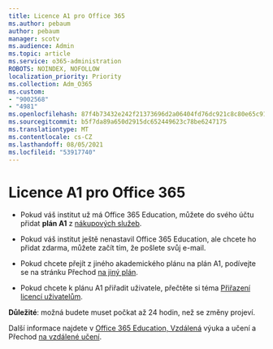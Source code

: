 ```yaml
---
title: Licence A1 pro Office 365
ms.author: pebaum
author: pebaum
manager: scotv
ms.audience: Admin
ms.topic: article
ms.service: o365-administration
ROBOTS: NOINDEX, NOFOLLOW
localization_priority: Priority
ms.collection: Adm_O365
ms.custom:
- "9002568"
- "4981"
ms.openlocfilehash: 87f4b73432e242f21373696d2a06404fd76dc921c8c80e65c91e230cf0212ccc
ms.sourcegitcommit: b5f7da89a650d2915dc652449623c78be6247175
ms.translationtype: MT
ms.contentlocale: cs-CZ
ms.lasthandoff: 08/05/2021
ms.locfileid: "53917740"
---
```

# <a name="a1-license-for-office-365"></a>Licence A1 pro Office 365

- Pokud váš institut už má Office 365 Education, můžete do svého účtu přidat **plán A1** z [nákupových služeb](https://docs.microsoft.com/microsoft-365/commerce/buy-another-subscription#buy-another-subscription).

- Pokud váš institut ještě nenastavil Office 365 Education, ale chcete ho přidat zdarma, můžete [](https://www.microsoft.com/education/products/office) začít tím, že pošlete svůj e-mail.

- Pokud chcete přejít  z jiného akademického plánu na plán A1, podívejte se na stránku Přechod [na jiný plán](https://docs.microsoft.com/microsoft-365/commerce/subscriptions/switch-plans-manually).

- Pokud chcete k plánu A1 přiřadit uživatele, přečtěte si téma [Přiřazení licencí uživatelům](https://docs.microsoft.com/microsoft-365/admin/manage/assign-licenses-to-users).

**Důležité**: možná budete muset počkat až 24 hodin, než se změny projeví.

Další informace najdete v [Office 365 Education, Vzdálená](https://support.office.com/article/remote-teaching-and-learning-in-office-365-education-f651ccae-7b65-478b-8366-51bb884025c4) výuka a učení a Přechod [na vzdálené učení](https://www.microsoft.com/education/remote-learning).
